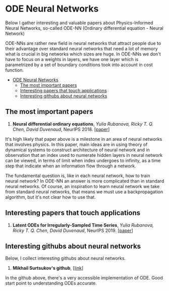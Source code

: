 # ODE Neural Networks

Below I gather interesting and valuable papers about Physics-Informed Neural Networks, so-called ODE-NN (Ordinary differential equation - Neural Network)

ODE-NNs are rather new field in neural networks that attract people due to their advantage over standard neural networks that need a lot of memory what is crucial in big networks which sizes are huge. In ODE-NNs we don't have to focus on a weights in layers, we have one layer which is parametrized by a set of boundary conditions took into account in cost function.

- [ODE Neural Networks](#sections)
	- [The most important papers](#The-most-important-papers)
	- [Interesting papers that touch applications](#interesting-papers)
	- [Interesting githubs about neural networks](#Interesting-githubs-about-neural-networks)
## The most important papers 

1. **Neural differential ordinary equations**, *Yulia Rubanova, Ricky T. Q. Chen, David Duvenaud*, NeurIPS 2018. [[paper](https://arxiv.org/pdf/1806.07366.pdf)]

It's high likely that paper above is a milestone in an area of neural networks that involves physics. In this paper, main ideas are in using theory of dynamical systems to construct architecture of neural network and in observation that an index used to numerate hidden layers in neural network can be viewed, in terms of limit when index undergoes to infinity, as a time step that indicate when an information flow through a network.

The fundamental question is, like in each neural network, how to train neural network? In ODE-NN an answer is more complicated than in standard neural networks. Of course, an inspiration to learn neural network we take from standard neural networks, that means we must use a backpropagation algorithm, but it's not clear how to use that.

## Interesting papers that touch applications

1. **Latent ODEs for Irregularly-Sampled Time Series**, *Yulia Rubanova, Ricky T. Q. Chen, David Duvenaud*, NeurIPS 2019. [[paper](https://papers.nips.cc/paper/2018/file69386f6bb1dfed68692a24c8686939b9-Paper.pdf)]

## Interesting githubs about neural networks

Below, I collect interesting githubs about neural networks.

1. **Mikhail Surtsukov's github**, [[link](https://msurtsukov.github.io/Neural-ODE/)]

In the github above, there's a very accessible implementation of ODE. Good start point to understanding ODEs accurate.

